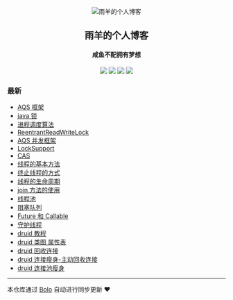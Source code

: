 <p align="center"><img alt="雨羊的个人博客" src=""></p><h2 align="center">
雨羊的个人博客
</h2>

<h4 align="center">咸鱼不配拥有梦想</h4>
<p align="center"><a title="雨羊的个人博客" target="_blank" href="https://github.com/Rainsheep/bolo-blog"><img src="https://img.shields.io/github/last-commit/Rainsheep/bolo-blog.svg?style=flat-square&color=FF9900"></a>
<a title="GitHub repo size in bytes" target="_blank" href="https://github.com/Rainsheep/bolo-blog"><img src="https://img.shields.io/github/repo-size/Rainsheep/bolo-blog.svg?style=flat-square"></a>
<a title="Bolo Version" target="_blank" href="https://github.com/adlered/bolo-solo"><img src="https://img.shields.io/badge/bolo-v2.5 稳定版-f1e05a.svg?style=flat-square&color=blueviolet"></a>
<a title="Hits" target="_blank" href="https://github.com/88250/hits"><img src="https://hits.b3log.org/Rainsheep/bolo-blog.svg"></a></p>

### 最新

* [AQS 框架](HTTPS://www.rainsheep.cn/articles/2022/03/05/1646488899614.html)
* [java 锁](HTTPS://www.rainsheep.cn/articles/2022/03/05/1646478194274.html)
* [进程调度算法](HTTPS://www.rainsheep.cn/articles/2022/03/05/1646492777963.html)
* [ReentrantReadWriteLock](HTTPS://www.rainsheep.cn/articles/2022/03/05/1646476372027.html)
* [AQS 并发框架](HTTPS://www.rainsheep.cn/articles/2022/03/05/1646471143500.html)
* [LockSupport](HTTPS://www.rainsheep.cn/articles/2022/03/05/1646458067852.html)
* [CAS](HTTPS://www.rainsheep.cn/articles/2022/03/05/1646454850623.html)
* [线程的基本方法](HTTPS://www.rainsheep.cn/articles/2022/03/05/1646448676125.html)
* [终止线程的方式](HTTPS://www.rainsheep.cn/articles/2022/03/05/1646418503264.html)
* [线程的生命周期](HTTPS://www.rainsheep.cn/articles/2022/03/05/1646418001587.html)
* [join 方法的使用](HTTPS://www.rainsheep.cn/articles/2022/03/05/1646417246742.html)
* [线程池](HTTPS://www.rainsheep.cn/articles/2022/03/05/1646416603005.html)
* [阻塞队列](HTTPS://www.rainsheep.cn/articles/2022/03/05/1646452345146.html)
* [Future 和 Callable ](HTTPS://www.rainsheep.cn/articles/2022/03/05/1646415653289.html)
* [守护线程](HTTPS://www.rainsheep.cn/articles/2022/03/04/1646404244707.html)
* [druid 教程](HTTPS://www.rainsheep.cn/articles/2022/03/04/1646402881152.html)
* [druid 类图 属性表](HTTPS://www.rainsheep.cn/articles/2022/03/04/1646390119886.html)
* [druid 回收连接](HTTPS://www.rainsheep.cn/articles/2022/03/04/1646382661977.html)
* [druid 连接瘦身-主动回收连接](HTTPS://www.rainsheep.cn/articles/2022/03/04/1646381105478.html)
* [druid 连接池瘦身](HTTPS://www.rainsheep.cn/articles/2022/03/04/1646380506703.html)



---

本仓库通过 [Bolo](https://github.com/adlered/bolo-solo) 自动进行同步更新 ❤️ 